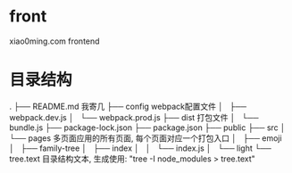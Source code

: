# front
xiao0ming.com frontend

# 目录结构
.
├── README.md 我寄几
├── config webpack配置文件
│   ├── webpack.dev.js
│   └── webpack.prod.js
├── dist 打包文件
│   └── bundle.js
├── package-lock.json
├── package.json
├── public
├── src
│   └── pages 多页面应用的所有页面, 每个页面对应一个打包入口
│       ├── emoji
│       ├── family-tree
│       ├── index
│       │   └── index.js
│       └── light
└── tree.text 目录结构文本, 生成使用: "tree -I node_modules > tree.text"
